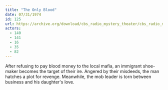 ```yaml
---
title: "The Only Blood"
date: 07/31/1974
id: 125
url: https://archive.org/download/cbs_radio_mystery_theater/cbs_radio_mystery_theater-0101-0150.zip/cbs_radio_mystery_theater-0101-0150%2Fcbsrmt_0125_the_only_blood.mp3
actors:
  - 140
  - 141
  - 16
  - 35
  - 82
---
```

After refusing to pay blood money to the local mafia, an immigrant shoe-maker becomes the target of their ire. Angered by their misdeeds, the man hatches a plot for revenge. Meanwhile, the mob leader is torn between business and his daughter's love.